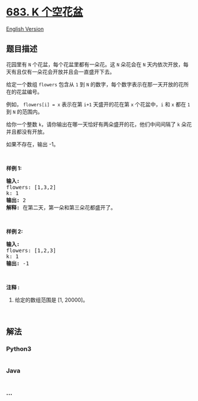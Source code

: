 # [683. K 个空花盆](https://leetcode-cn.com/problems/k-empty-slots)

[English Version](/solution/0600-0699/0683.K%20Empty%20Slots/README_EN.md)

## 题目描述

<!-- 这里写题目描述 -->
<p>花园里有 <code>N</code> 个花盆，每个花盆里都有一朵花。这 <code>N</code> 朵花会在 <code>N</code> 天内依次开放，每天有且仅有一朵花会开放并且会一直盛开下去。</p>

<p>给定一个数组 <code>flowers</code> 包含从 <code>1</code> 到 <code>N</code> 的数字，每个数字表示在那一天开放的花所在的花盆编号。</p>

<p>例如， <code>flowers[i] = x</code> 表示在第 <code>i+1</code> 天盛开的花在第 <code>x</code> 个花盆中，<code>i</code> 和 <code>x</code> 都在 <code>1</code> 到 <code>N</code> 的范围内。</p>

<p>给你一个整数 <code>k</code>，请你输出在哪一天恰好有两朵盛开的花，他们中间间隔了 <code>k</code> 朵花并且都没有开放。</p>

<p>如果不存在，输出 -1。</p>

<p> </p>

<p><strong>样例 1:</strong></p>

<pre><strong>输入:</strong> 
flowers: [1,3,2]
k: 1
<strong>输出:</strong> 2
<strong>解释:</strong> 在第二天，第一朵和第三朵花都盛开了。
</pre>

<p> </p>

<p><strong>样例 2:</strong></p>

<pre><strong>输入:</strong> 
flowers: [1,2,3]
k: 1
<strong>输出:</strong> -1
</pre>

<p> </p>

<p><strong>注释 :</strong></p>

<ol>
	<li>给定的数组范围是 [1, 20000]。</li>
</ol>

<p> </p>

## 解法

<!-- 这里可写通用的实现逻辑 -->

<!-- tabs:start -->

### **Python3**

<!-- 这里可写当前语言的特殊实现逻辑 -->

```python

```

### **Java**

<!-- 这里可写当前语言的特殊实现逻辑 -->

```java

```

### **...**

```

```

<!-- tabs:end -->
